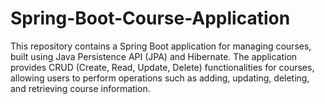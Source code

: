 # Spring-Boot-Course-Application
This repository contains a Spring Boot application for managing courses, built using Java Persistence API (JPA) and Hibernate. The application provides CRUD (Create, Read, Update, Delete) functionalities for courses, allowing users to perform operations such as adding, updating, deleting, and retrieving course information.

